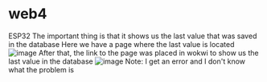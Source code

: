 # web4
ESP32
The important thing is that it shows us the last value that was saved in the database
Here we have a page where the last value is located
![image](https://github.com/user-attachments/assets/c2e6a09f-cbcc-459c-9852-810c7f146a7b)
After that, the link to the page was placed in wokwi to show us the last value in the database
![image](https://github.com/user-attachments/assets/947f0032-4495-4bfa-893d-fe7d11d9897e)
Note: I get an error and I don't know what the problem is

